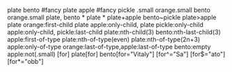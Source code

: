 plate
bento
#fancy
plate apple
#fancy pickle
.small
orange.small
bento orange.small
plate, bento
*
plate *
plate+apple
bento~pickle
plate>apple
plate orange:first-child
plate apple:only-child, plate pickle:only-child
apple:only-child, pickle:last-child
plate:nth-child(3)
bento:nth-last-child(3)
apple:first-of-type
plate:nth-of-type(even)
plate:nth-of-type(2n+3)
apple:only-of-type
orange:last-of-type,apple:last-of-type
bento:empty
apple:not(.small)
[for]
plate[for]
bento[for="Vitaly"]
[for^="Sa"]
[for$="ato"]
[for*="obb"]
